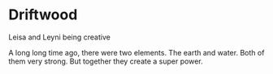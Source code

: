 # Driftwood
Leisa and Leyni being creative

A long long time ago, there were two elements. The earth and water.
Both of them very strong. But together they create a super power.
